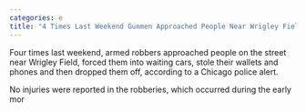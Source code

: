 ```yaml
---
categories: e
title: "4 Times Last Weekend Gunmen Approached People Near Wrigley Field Forced Them Into Cars and Robbed Them CPD"
---
```


Four times last weekend, armed robbers approached people on the street near Wrigley Field, forced them into waiting cars, stole their wallets and phones and then dropped them off, according to a Chicago police alert.



No injuries were reported in the robberies, which occurred during the early mor